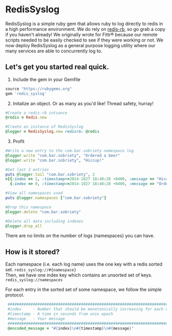 RedisSyslog
===================
RedisSyslog is a simple ruby gem that allows ruby to log directly to redis in a high performance environment.  We do rely on [redis-rb](https://github.com/redis/redis-rb "redis-rb"), so go grab a copy if you haven't already!  We originally wrote for Fittr® because our remote scripts needed to be easily checked to see if they were working or not.  We now deploy RedisSyslog as a general purpose logging utility where our many services are able to concurrently log to.

Let's get you started real quick.
-------------

1. Include the gem in your Gemfile
 ```ruby
source "https://rubygems.org"
gem 'redis_syslog'
```

2. Initalize an object.  Or as many as you'd like! Thread safety, hurray!
 ```ruby
#Create a redis-rb intsance
@redis = Redis.new

#Create an instance of RedisSyslog 
@logger = RedisSyslog.new redisrb: @redis
```

3. Profit
 ```ruby
#Write a new entry to the com.bar.sobriety namespace log
@logger.write "com.bar.sobriety", "Ordered a beer"
@logger.write "com.bar.sobriety", "Hiccup!"

#Get last 2 entries
puts @logger.tail "com.bar.sobriety", 2
>[{:index => 1, :timestamp=>2014-1027 18:48:28 -0400, :message => "Hiccup!"},
   {:index => 0, :timestamp=>2014-1027 18:48:28 -0400, :message => "Ordered a beer"}]

#View all namespaces used
puts @logger.namespaces ["com.bar.sobriety"]

#Drop this namespace
@logger.delete "com.bar.sobriety"

#Delete all data including indexes
@logger.drop_all
```

There are no limits on the number of logs (namespaces) you can have.

How is it stored?
------------
Each namespace (i.e. each log name) uses the one key with a redis sorted set. `` redis_syslog://#{namespace} ``<br />
Then, we have one index key which contains an unsorted set of keys. `` redis_syslog://namespaces ``

For each entry in the sorted set of some namespace, we follow the simple protocol.
```ruby
 ###########################################################################
 #index     - Number that should be monotonically increasing for each entry
 #timestamp - A time in seconds from unix epoch
 #message   - Your message
 ###########################################################################
 @encoded_message = "#{index}\n#{timestamp}\n#{message}"
```

